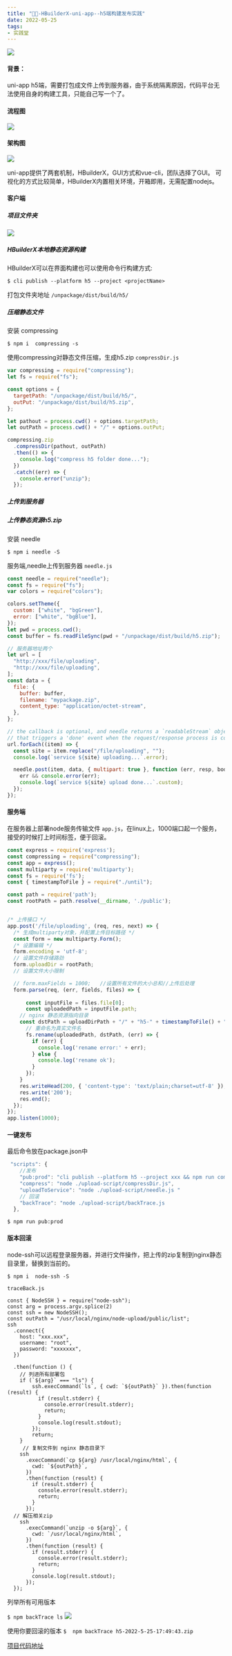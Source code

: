 ```yaml
---
title: "🐓🥚-HBuilderX-uni-app--h5端构建发布实践"
date: 2022-05-25
tags: 
- 实践堂
---
```

![](https://upload-images.jianshu.io/upload_images/15312191-70ff76495d238fa7.png?imageMogr2/auto-orient/strip%7CimageView2/2/w/1240)

#### 背景：
uni-app h5端，需要打包成文件上传到服务器，由于系统隔离原因，代码平台无法使用自身的构建工具，只能自己写一个了。
#### 流程图
![](https://upload-images.jianshu.io/upload_images/15312191-8d4ac2ee148efcff.png?imageMogr2/auto-orient/strip%7CimageView2/2/w/1240)

#### 架构图
![](https://upload-images.jianshu.io/upload_images/15312191-17055b2ddcac3aae.png?imageMogr2/auto-orient/strip%7CimageView2/2/w/1240)


uni-app提供了两套机制，HBuilderX，GUI方式和vue-cli，团队选择了GUI。
可视化的方式比较简单，HBuilderX内置相关环境，开箱即用，无需配置nodejs。
#### 客户端
##### 项目文件夹
![](https://upload-images.jianshu.io/upload_images/15312191-7aad0f22a2120352.png?imageMogr2/auto-orient/strip%7CimageView2/2/w/1240)


##### HBuilderX本地静态资源构建
HBuilderX可以在界面构建也可以使用命令行构建方式:

`$ cli publish --platform h5 --project <projectName>`

打包文件夹地址 
`/unpackage/dist/build/h5/`

##### 压缩静态文件
安装 compressing
```
$ npm i  compressing -s
```
使用compressing对静态文件压缩，生成h5.zip
`compressDir.js`
```js
var compressing = require("compressing");
let fs = require("fs");

const options = {
  targetPath: "/unpackage/dist/build/h5/",
  outPut: "/unpackage/dist/build/h5.zip",
};

let pathout = process.cwd() + options.targetPath;
let outPath = process.cwd() + "/" + options.outPut;

compressing.zip
  .compressDir(pathout, outPath)
  .then(() => {
    console.log("compress h5 folder done...");
  })
  .catch((err) => {
    console.error("unzip");
  });

```

##### 上传到服务器

##### 上传静态资源h5.zip
安装 needle
```
$ npm i needle -S
```
服务端,needle上传到服务器
`needle.js`
```js
const needle = require("needle");
const fs = require("fs");
var colors = require("colors");

colors.setTheme({
  custom: ["white", "bgGreen"],
  error: ["white", "bgBlue"],
});
let pwd = process.cwd();
const buffer = fs.readFileSync(pwd + "/unpackage/dist/build/h5.zip");

// 服务器地址两个
let url = [
  "http://xxx/file/uploading",
  "http://xxx/file/uploading",
];
const data = {
  file: {
    buffer: buffer,
    filename: "mypackage.zip",
    content_type: "application/octet-stream",
  },
};

// the callback is optional, and needle returns a `readableStream` object
// that triggers a 'done' event when the request/response process is complete.
url.forEach((item) => {
  const site = item.replace("/file/uploading", "");
  console.log(`service ${site} uploading...`.error);

  needle.post(item, data, { multipart: true }, function (err, resp, body) {
    err && console.error(err);
    console.log(`service ${site} upload done...`.custom);
  });
});
```
#### 服务端
在服务器上部署node服务传输文件
`app.js`，在linux上，1000端口起一个服务，接受的时候打上时间标签，便于回滚。
```js
const express = require('express');
const compressing = require("compressing");
const app = express();
const multiparty = require('multiparty');
const fs = require('fs');
const { timestampToFile } = require("./until");

const path = require('path');
const rootPath = path.resolve(__dirname, './public');


/* 上传接口 */
app.post('/file/uploading', (req, res, next) => {
  /* 生成multiparty对象，并配置上传目标路径 */
  const form = new multiparty.Form();
  /* 设置编辑 */
  form.encoding = 'utf-8';
  // 设置文件存储路劲
  form.uploadDir = rootPath;
  // 设置文件大小限制

  // form.maxFields = 1000;   //设置所有文件的大小总和//上传后处理
  form.parse(req, (err, fields, files) => {
  
      const inputFile = files.file[0];
      const uploadedPath = inputFile.path;
    // nginx 静态资源指向目录
    const dstPath = uploadDirPath + "/" + "h5-" + timestampToFile() + ".zip";
      // 重命名为真实文件名
      fs.rename(uploadedPath, dstPath, (err) => {
        if (err) {
          console.log('rename error:' + err);
        } else {
          console.log('rename ok');
        }
      });
    }
    res.writeHead(200, { 'content-type': 'text/plain;charset=utf-8' });
    res.write('200');
    res.end();
  });
});
app.listen(1000);

```

#### 一键发布
最后命令放在package.json中

```js
 "scripts": {
    //发布
    "pub:prod": "cli publish --platform h5 --project xxx && npm run compress && npm run uploadToService",
    "compress": "node ./upload-script/compressDir.js",
    "uploadToService": "node ./upload-script/needle.js "  
    // 回滚
    "backTrace": "node ./upload-script/backTrace.js 
  },
```
```
$ npm run pub:prod
```
#### 版本回滚
node-ssh可以远程登录服务器，并进行文件操作，把上传的zip复制到nginx静态目录里，替换到当前的。
```
$ npm i  node-ssh -S
```
`traceBack.js`
```
const { NodeSSH } = require("node-ssh");
const arg = process.argv.splice(2)
const ssh = new NodeSSH();
const outPath = "/usr/local/nginx/node-upload/public/list";
ssh
  .connect({
    host: "xxx.xxx",
    username: "root",
    password: "xxxxxxx",
  })

  .then(function () {
    // 列进所有部署包
    if (`${arg}` === "ls") {
        ssh.execCommand(`ls`, { cwd: `${outPath}` }).then(function (result) {
          if (result.stderr) {
            console.error(result.stderr);
            return;
          }
          console.log(result.stdout);
        });
        return;
    }
     // 复制文件到 nginx 静态目录下
    ssh
      .execCommand(`cp ${arg} /usr/local/nginx/html`, {
        cwd: `${outPath}`,
      })
      .then(function (result) {
        if (result.stderr) {
          console.error(result.stderr);
          return;
        }
      });
  // 解压相关zip
    ssh
      .execCommand(`unzip -o ${arg}`, {
        cwd: `/usr/local/nginx/html`,
      })
      .then(function (result) {
        if (result.stderr) {
          console.error(result.stderr);
          return;
        }
        console.log(result.stdout);
      });
  });

```
列举所有可用版本

`$ npm backTrace ls`
![](https://upload-images.jianshu.io/upload_images/15312191-9db314848696a4c9.png?imageMogr2/auto-orient/strip%7CimageView2/2/w/1240)


使用你要回滚的版本
`$  npm backTrace h5-2022-5-25-17:49:43.zip`

[ 项目代码地址](https://github.com/qiudaoermu/-github-publine.git)
